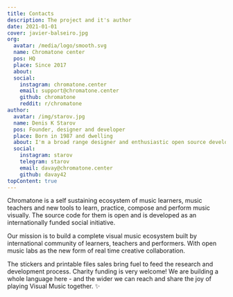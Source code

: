```yaml
---
title: Contacts
description: The project and it's author
date: 2021-01-01
cover: javier-balseiro.jpg
org:
  avatar: /media/logo/smooth.svg
  name: Chromatone center
  pos: HQ
  place: Since 2017
  about:
  social:
    instagram: chromatone.center
    email: support@chromatone.center
    github: chromatone
    reddit: r/chromatone
author:
  avatar: /img/starov.jpg
  name: Denis K Starov
  pos: Founder, designer and developer
  place: Born in 1987 and dwelling
  about: I'm a broad range designer and enthusiastic open source developer. So I explore music with the web browser. And share my experiments and explorations with everyone here.
  social:
    instagram: starov
    telegram: starov
    email: davay@chromatone.center
    github: davay42
topContent: true
---
```


<script setup>
import { useData } from 'vitepress'
const { frontmatter: f } = useData()
</script>

<author-card :author="f?.org" />

Chromatone is a self sustaining ecosystem of music learners, music teachers and new tools to learn, practice, compose and perform music visually. The source code for them is open and is developed as an internationally funded social initiative.

Our mission is to build a complete visual music ecosystem built by international community of learners, teachers and performers. With open music labs as the new form of real time creative collaboration.

The stickers and printable files sales bring fuel to feed the research and development process. Charity funding is very welcome! We are building a whole language here - and the wider we can reach and share the joy of playing Visual Music together. ✨

<author-card :author="f?.author"  />
